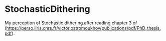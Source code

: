 # StochasticDithering

My perception of Stochastic dithering after reading chapter 3 of (https://perso.liris.cnrs.fr/victor.ostromoukhov/publications/pdf/PhD_thesis.pdf).


